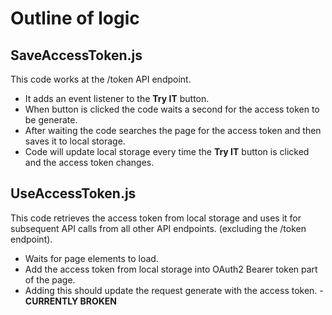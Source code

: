 # Outline of logic

## SaveAccessToken.js

This code works at the /token API endpoint.

- It adds an event listener to the **Try IT** button.
- When button is clicked the code waits a second for the access token to be generate.
- After waiting the code searches the page for the access token and then saves it to local storage.
- Code will update local storage every time the **Try IT** button is clicked and the access token changes.

## UseAccessToken.js

This code retrieves the access token from local storage and uses it for subsequent API calls from all other API endpoints. (excluding the /token endpoint).

- Waits for page elements to load.
- Add the access token from local storage into OAuth2 Bearer token part of the page.
- Adding this should update the request generate with the access token. - **CURRENTLY BROKEN**
